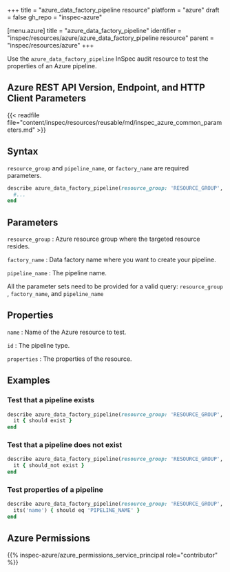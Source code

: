 +++
title = "azure_data_factory_pipeline resource"
platform = "azure"
draft = false
gh_repo = "inspec-azure"

[menu.azure]
title = "azure_data_factory_pipeline"
identifier = "inspec/resources/azure/azure_data_factory_pipeline resource"
parent = "inspec/resources/azure"
+++

Use the `azure_data_factory_pipeline` InSpec audit resource to test the properties of an Azure pipeline.

## Azure REST API Version, Endpoint, and HTTP Client Parameters

{{< readfile file="content/inspec/resources/reusable/md/inspec_azure_common_parameters.md" >}}

## Syntax

`resource_group` and `pipeline_name`, or `factory_name` are required parameters.

```ruby
describe azure_data_factory_pipeline(resource_group: 'RESOURCE_GROUP', factory_name: 'FACTORY_NAME', pipeline_name: 'PIPELINE_NAME') do
  #...
end
```

## Parameters

`resource_group`
: Azure resource group where the targeted resource resides.

`factory_name`
: Data factory name where you want to create your pipeline.

`pipeline_name`
: The pipeline name.

All the parameter sets need to be provided for a valid query: `resource_group` , `factory_name`, and `pipeline_name`

## Properties

`name`
: Name of the Azure resource to test.

`id`
: The pipeline type.

`properties`
: The properties of the resource.

## Examples

### Test that a pipeline exists

```ruby
describe azure_data_factory_pipeline(resource_group: 'RESOURCE_GROUP', factory_name: 'FACTORY_NAME', pipeline_name: 'PIPELINE_NAME') do
  it { should exist }
end
```

### Test that a pipeline does not exist

```ruby
describe azure_data_factory_pipeline(resource_group: 'RESOURCE_GROUP', factory_name: 'FACTORY_NAME', pipeline_name: 'PIPELINE_NAME') do
  it { should_not exist }
end
 ```

### Test properties of a pipeline

```ruby
describe azure_data_factory_pipeline(resource_group: 'RESOURCE_GROUP', factory_name: 'FACTORY_NAME', pipeline_name: 'PIPELINE_NAME') do
  its('name') { should eq 'PIPELINE_NAME' }
end
```

## Azure Permissions

{{% inspec-azure/azure_permissions_service_principal role="contributor" %}}
